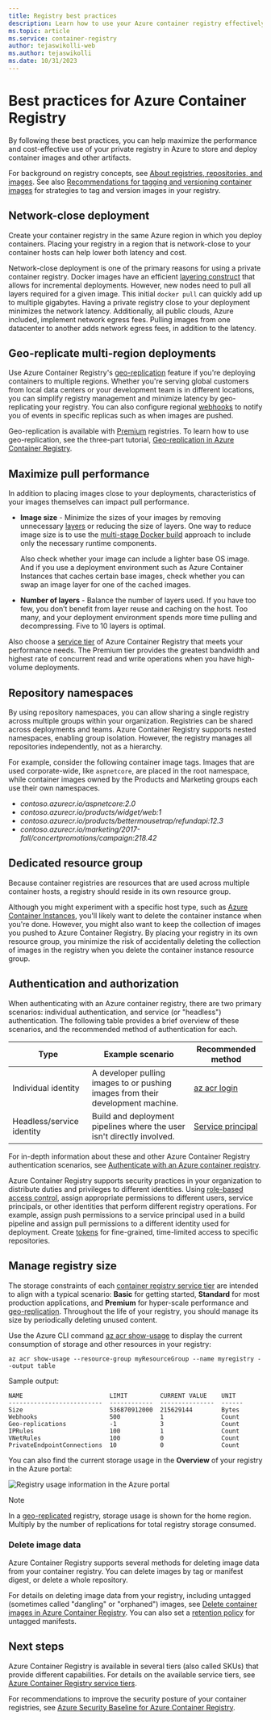 ```yaml
---
title: Registry best practices
description: Learn how to use your Azure container registry effectively by following these best practices.
ms.topic: article
ms.service: container-registry
author: tejaswikolli-web
ms.author: tejaswikolli
ms.date: 10/31/2023
---
```


# Best practices for Azure Container Registry

By following these best practices, you can help maximize the performance and cost-effective use of your private registry in Azure to store and deploy container images and other artifacts.

For background on registry concepts, see [About registries, repositories, and images](container-registry-concepts.md). See also [Recommendations for tagging and versioning container images](container-registry-image-tag-version.md) for strategies to tag and version images in your registry. 

## Network-close deployment

Create your container registry in the same Azure region in which you deploy containers. Placing your registry in a region that is network-close to your container hosts can help lower both latency and cost.

Network-close deployment is one of the primary reasons for using a private container registry. Docker images have an efficient [layering construct](https://docs.docker.com/engine/userguide/storagedriver/imagesandcontainers/) that allows for incremental deployments. However, new nodes need to pull all layers required for a given image. This initial `docker pull` can quickly add up to multiple gigabytes. Having a private registry close to your deployment minimizes the network latency.
Additionally, all public clouds, Azure included, implement network egress fees. Pulling images from one datacenter to another adds network egress fees, in addition to the latency.

## Geo-replicate multi-region deployments

Use Azure Container Registry's [geo-replication](container-registry-geo-replication.md) feature if you're deploying containers to multiple regions. Whether you're serving global customers from local data centers or your development team is in different locations, you can simplify registry management and minimize latency by geo-replicating your registry. You can also configure regional [webhooks](container-registry-webhook.md) to notify you of events in specific replicas such as when images are pushed.

Geo-replication is available with [Premium](container-registry-skus.md) registries. To learn how to use geo-replication, see the three-part tutorial, [Geo-replication in Azure Container Registry](container-registry-tutorial-prepare-registry.md).

## Maximize pull performance

In addition to placing images close to your deployments, characteristics of your images themselves can impact pull performance.

* **Image size** - Minimize the sizes of your images by removing unnecessary [layers](container-registry-concepts.md#manifest) or reducing the size of layers. One way to reduce image size is to use the [multi-stage Docker build](https://docs.docker.com/develop/develop-images/multistage-build/) approach to include only the necessary runtime components. 

  Also check whether your image can include a lighter base OS image. And if you use a deployment environment such as Azure Container Instances that caches certain base images, check whether you can swap an image layer for one of the cached images. 
* **Number of layers** - Balance the number of layers used. If you have too few, you don’t benefit from layer reuse and caching on the host. Too many, and your deployment environment spends more time pulling and decompressing. Five to 10 layers is optimal.

Also choose a [service tier](container-registry-skus.md) of Azure Container Registry that meets your performance needs. The Premium tier provides the greatest bandwidth and highest rate of concurrent read and write operations when you have high-volume deployments.

## Repository namespaces

By using repository namespaces, you can allow sharing a single registry across multiple groups within your organization. Registries can be shared across deployments and teams. Azure Container Registry supports nested namespaces, enabling group isolation. However, the registry manages all repositories independently, not as a hierarchy.

For example, consider the following container image tags. Images that are used corporate-wide, like `aspnetcore`, are placed in the root namespace, while container images owned by the Products and Marketing groups each use their own namespaces.

- *contoso.azurecr.io/aspnetcore:2.0*
- *contoso.azurecr.io/products/widget/web:1*
- *contoso.azurecr.io/products/bettermousetrap/refundapi:12.3*
- *contoso.azurecr.io/marketing/2017-fall/concertpromotions/campaign:218.42*

## Dedicated resource group

Because container registries are resources that are used across multiple container hosts, a registry should reside in its own resource group.

Although you might experiment with a specific host type, such as [Azure Container Instances](../container-instances/container-instances-overview.md), you'll likely want to delete the container instance when you're done. However, you might also want to keep the collection of images you pushed to Azure Container Registry. By placing your registry in its own resource group, you minimize the risk of accidentally deleting the collection of images in the registry when you delete the container instance resource group.

## Authentication and authorization

When authenticating with an Azure container registry, there are two primary scenarios: individual authentication, and service (or "headless") authentication. The following table provides a brief overview of these scenarios, and the recommended method of authentication for each.

| Type | Example scenario | Recommended method |
|---|---|---|
| Individual identity | A developer pulling images to or pushing images from their development machine. | [az acr login](/cli/azure/acr#az-acr-login) |
| Headless/service identity | Build and deployment pipelines where the user isn't directly involved. | [Service principal](container-registry-authentication.md#service-principal) |

For in-depth information about these and other Azure Container Registry authentication scenarios, see [Authenticate with an Azure container registry](container-registry-authentication.md).

Azure Container Registry supports security practices in your organization to distribute duties and privileges to different identities. Using [role-based access control](container-registry-roles.md), assign appropriate permissions to different users, service principals, or other identities that perform different registry operations. For example, assign push permissions to a service principal used in a build pipeline and assign pull permissions to a different identity used for deployment. Create [tokens](container-registry-repository-scoped-permissions.md) for fine-grained, time-limited access to specific repositories.

## Manage registry size      

The storage constraints of each [container registry service tier][container-registry-skus] are intended to align with a typical scenario: **Basic** for getting started, **Standard** for most production applications, and **Premium** for hyper-scale performance and [geo-replication][container-registry-geo-replication]. Throughout the life of your registry, you should manage its size by periodically deleting unused content.

Use the Azure CLI command [az acr show-usage][az-acr-show-usage] to display the current consumption of storage and other resources in your registry:

```azurecli
az acr show-usage --resource-group myResourceGroup --name myregistry --output table
```

Sample output:

```
NAME                        LIMIT         CURRENT VALUE    UNIT
--------------------------  ------------  ---------------  ------
Size                        536870912000  215629144        Bytes
Webhooks                    500           1                Count
Geo-replications            -1            3                Count
IPRules                     100           1                Count
VNetRules                   100           0                Count
PrivateEndpointConnections  10            0                Count
```

You can also find the current storage usage in the **Overview** of your registry in the Azure portal:

![Registry usage information in the Azure portal][registry-overview-quotas]

> [!NOTE]
> In a [geo-replicated](container-registry-geo-replication.md) registry, storage usage is shown for the home region. Multiply by the number of replications for total registry storage consumed.

### Delete image data

Azure Container Registry supports several methods for deleting image data from your container registry. You can delete images by tag or manifest digest, or delete a whole repository.

For details on deleting image data from your registry, including untagged (sometimes called "dangling" or "orphaned") images, see [Delete container images in Azure Container Registry](container-registry-delete.md). You can also set a [retention policy](container-registry-retention-policy.md) for untagged manifests.

## Next steps

Azure Container Registry is available in several tiers (also called SKUs) that provide different capabilities. For details on the available service tiers, see [Azure Container Registry service tiers](container-registry-skus.md).

For recommendations to improve the security posture of your container registries, see [Azure Security Baseline for Azure Container Registry](security-baseline.md).

<!-- IMAGES -->
[delete-repository-portal]: ./media/container-registry-best-practices/delete-repository-portal.png
[registry-overview-quotas]: ./media/container-registry-best-practices/registry-overview-quotas.png

<!-- LINKS - Internal -->
[az-acr-repository-delete]: /cli/azure/acr/repository#az_acr_repository_delete
[az-acr-show-usage]: /cli/azure/acr#az_acr_show_usage
[azure-cli]: /cli/azure
[container-registry-geo-replication]: container-registry-geo-replication.md
[container-registry-skus]: container-registry-skus.md